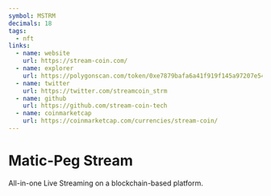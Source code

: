 ```yaml
---
symbol: MSTRM
decimals: 18
tags:
  - nft
links:
  - name: website
    url: https://stream-coin.com/
  - name: explorer
    url: https://polygonscan.com/token/0xe7879bafa6a41f919f145a97207e54839d34c9ba
  - name: twitter
    url: https://twitter.com/streamcoin_strm
  - name: github
    url: https://github.com/stream-coin-tech
  - name: coinmarketcap
    url: https://coinmarketcap.com/currencies/stream-coin/
---
```


# Matic-Peg Stream

All-in-one Live Streaming on a blockchain-based platform.
